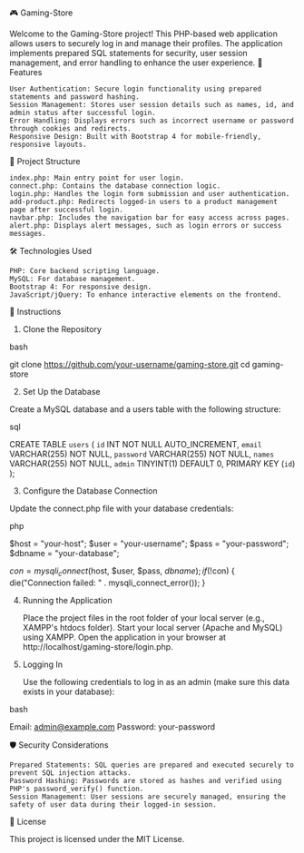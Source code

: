 🎮 Gaming-Store

Welcome to the Gaming-Store project! This PHP-based web application allows users to securely log in and manage their profiles. The application implements prepared SQL statements for security, user session management, and error handling to enhance the user experience.
🚀 Features

    User Authentication: Secure login functionality using prepared statements and password hashing.
    Session Management: Stores user session details such as names, id, and admin status after successful login.
    Error Handling: Displays errors such as incorrect username or password through cookies and redirects.
    Responsive Design: Built with Bootstrap 4 for mobile-friendly, responsive layouts.

📂 Project Structure

    index.php: Main entry point for user login.
    connect.php: Contains the database connection logic.
    login.php: Handles the login form submission and user authentication.
    add-product.php: Redirects logged-in users to a product management page after successful login.
    navbar.php: Includes the navigation bar for easy access across pages.
    alert.php: Displays alert messages, such as login errors or success messages.

🛠️ Technologies Used

    PHP: Core backend scripting language.
    MySQL: For database management.
    Bootstrap 4: For responsive design.
    JavaScript/jQuery: To enhance interactive elements on the frontend.

🧾 Instructions
1. Clone the Repository

bash

git clone https://github.com/your-username/gaming-store.git
cd gaming-store

2. Set Up the Database

Create a MySQL database and a users table with the following structure:

sql

CREATE TABLE `users` (
  `id` INT NOT NULL AUTO_INCREMENT,
  `email` VARCHAR(255) NOT NULL,
  `password` VARCHAR(255) NOT NULL,
  `names` VARCHAR(255) NOT NULL,
  `admin` TINYINT(1) DEFAULT 0,
  PRIMARY KEY (`id`)
);

3. Configure the Database Connection

Update the connect.php file with your database credentials:

php

$host = "your-host";
$user = "your-username";
$pass = "your-password";
$dbname = "your-database";

$con = mysqli_connect($host, $user, $pass, $dbname);
if (!$con) {
    die("Connection failed: " . mysqli_connect_error());
}

4. Running the Application

    Place the project files in the root folder of your local server (e.g., XAMPP's htdocs folder).
    Start your local server (Apache and MySQL) using XAMPP.
    Open the application in your browser at http://localhost/gaming-store/login.php.

5. Logging In

    Use the following credentials to log in as an admin (make sure this data exists in your database):

bash

Email: admin@example.com
Password: your-password

🛡️ Security Considerations

    Prepared Statements: SQL queries are prepared and executed securely to prevent SQL injection attacks.
    Password Hashing: Passwords are stored as hashes and verified using PHP's password_verify() function.
    Session Management: User sessions are securely managed, ensuring the safety of user data during their logged-in session.

📄 License

This project is licensed under the MIT License.
